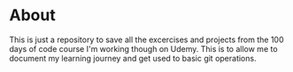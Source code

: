 # About

This is just a repository to save all the excercises and projects from the 100 days of code course I'm working though on Udemy.  This is to allow me to document my learning journey and get used to basic git operations.